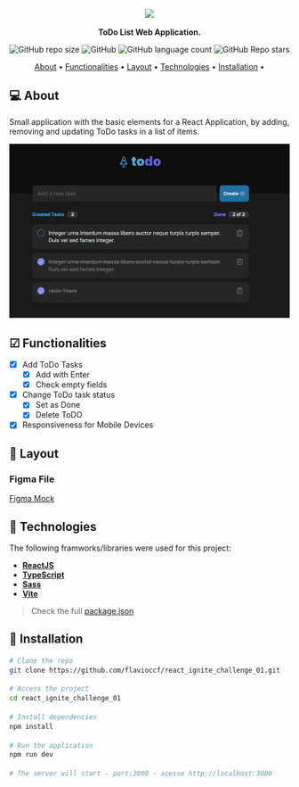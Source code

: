 <p align="center">
  <img width="20%" src="./src/assets/logo.svg" />
</p>

<p align="center">
    <strong>ToDo List Web Application.</strong>
</p>

<p align="center">
  <img alt="GitHub repo size" src="https://img.shields.io/github/repo-size//flavioccf/react_ignite_challenge_01">
  <img alt="GitHub" src="https://img.shields.io/github/license//flavioccf/react_ignite_challenge_01">
  <img alt="GitHub language count" src="https://img.shields.io/github/languages/count//flavioccf/react_ignite_challenge_01">
  <img alt="GitHub Repo stars" src="https://img.shields.io/github/stars//flavioccf/react_ignite_challenge_01?style=social">
</p>

<p align="center">
 <a href="#-About">About</a> •
 <a href="#-Functionalities">Functionalities</a> • 
 <a href="#-layout">Layout</a> • 
 <a href="#-Technologies">Technologies</a> • 
 <a href="#-Installation">Installation</a> • 
</p>

## 💻 About

Small application with the basic elements for a React Application, by adding, removing and updating ToDo tasks in a list of items.

<p align="center">
  <img src=".github/todo.png">
</p>


## ☑ Functionalities

- [x] Add ToDo Tasks
  - [x] Add with Enter
  - [x] Check empty fields
- [x] Change ToDo task status
  - [x] Set as Done
  - [x] Delete ToDO
- [x] Responsiveness for Mobile Devices

## 🎨 Layout

### Figma File

[Figma Mock](https://www.figma.com/file/0n0zDN7zbzhRbaEO74Xesx/ToDo-List/duplicate)

## 🔨 Technologies

The following framworks/libraries were used for this project:

- **[ReactJS](https://reactjs.org/)**
- **[TypeScript](https://www.typescriptlang.org/)**
- **[Sass](https://sass-lang.com/)**
- **[Vite](https://vitejs.dev/)**

> Check the full [package.json](https://github.com/flavioccf/react_ignite_challenge_01/blob/main/package.json)


## 🚀 Installation

```bash
# Clone the repo
git clone https://github.com/flavioccf/react_ignite_challenge_01.git

# Access the project
cd react_ignite_challenge_01

# Install dependencies
npm install

# Run the application
npm run dev

# The server will start - port:3000 - acesse http://localhost:3000
```